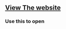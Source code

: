 ## [View The website](https://r-uru.github.io/Happy_Teachers_Day_from_BSIT-IA/)
### Use this to open